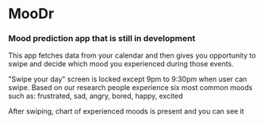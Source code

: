 # MooDr
<h3>Mood prediction app that is still in development</h3>
<p>This app fetches data from your calendar and then gives you opportunity to swipe and decide which mood you experienced during those events.</p>
<p>
"Swipe your day" screen is locked except 9pm to 9:30pm when user can swipe. Based on our research people experience six most common moods such as: frustrated, sad, angry, bored, happy, excited</p>
<p>After swiping, chart of experienced moods is present and you can see it</p>

